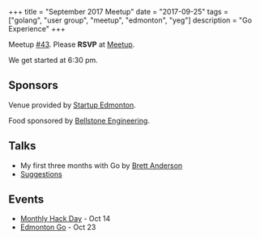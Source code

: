 +++
title = "September 2017 Meetup"
date = "2017-09-25"
tags = ["golang", "user group", "meetup", "edmonton", "yeg"]
description = "Go Experience"
+++

Meetup [#43](https://github.com/edmontongo/presentations/issues/70). Please **RSVP** at [Meetup](https://www.meetup.com/startupedmonton/events/242022549/).

We get started at 6:30 pm.

## Sponsors 

Venue provided by [Startup Edmonton](http://www.startupedmonton.com/).

Food sponsored by [Bellstone Engineering](https://bellstone.ca/). 

## Talks

* My first three months with Go by [Brett Anderson](https://github.com/Brett-A-T-Anderson)
* [Suggestions](https://github.com/edmontongo/presentations/issues/70)

## Events

* [Monthly Hack Day](https://www.meetup.com/startupedmonton/events/242651392/) - Oct 14
* [Edmonton Go](https://www.meetup.com/startupedmonton/events/ddzwmnywnbfc/) - Oct 23
